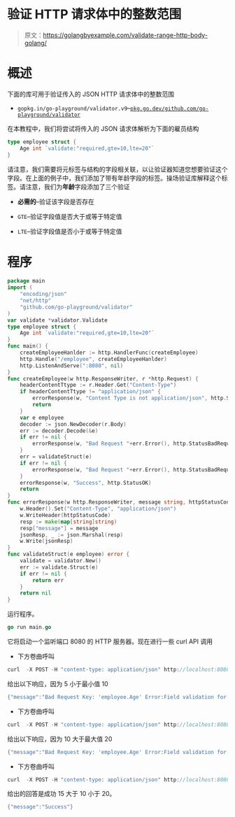 # 验证 HTTP 请求体中的整数范围

> 原文：<https://golangbyexample.com/validate-range-http-body-golang/>

# **概述**

下面的库可用于验证传入的 JSON HTTP 请求体中的整数范围

*   `gopkg.in/go-playground/validator.v9`–[`pkg.go.dev/github.com/go-playground/validator`](https://pkg.go.dev/github.com/go-playground/validator)

在本教程中，我们将尝试将传入的 JSON 请求体解析为下面的雇员结构

```go
type employee struct {
    Age int `validate:"required,gte=10,lte=20"`
}
```

请注意，我们需要将元标签与结构的字段相关联，以让验证器知道您想要验证这个字段。在上面的例子中，我们添加了带有年龄字段的标签。操场验证库解释这个标签。请注意，我们为**年龄**字段添加了三个验证

*   **必需的**–验证该字段是否存在

*   `GTE`–验证字段值是否大于或等于特定值

*   `LTE`–验证字段值是否小于或等于特定值

# **程序**

```go
package main
import (
    "encoding/json"
    "net/http"
    "github.com/go-playground/validator"
)
var validate *validator.Validate
type employee struct {
    Age int `validate:"required,gte=10,lte=20"`
}
func main() {
    createEmployeeHanlder := http.HandlerFunc(createEmployee)
    http.Handle("/employee", createEmployeeHanlder)
    http.ListenAndServe(":8080", nil)
}
func createEmployee(w http.ResponseWriter, r *http.Request) {
    headerContentTtype := r.Header.Get("Content-Type")
    if headerContentTtype != "application/json" {
        errorResponse(w, "Content Type is not application/json", http.StatusUnsupportedMediaType)
        return
    }
    var e employee
    decoder := json.NewDecoder(r.Body)
    err := decoder.Decode(&e)
    if err != nil {
        errorResponse(w, "Bad Request "+err.Error(), http.StatusBadRequest)
    }
    err = validateStruct(e)
    if err != nil {
        errorResponse(w, "Bad Request "+err.Error(), http.StatusBadRequest)
    }
    errorResponse(w, "Success", http.StatusOK)
    return
}
func errorResponse(w http.ResponseWriter, message string, httpStatusCode int) {
    w.Header().Set("Content-Type", "application/json")
    w.WriteHeader(httpStatusCode)
    resp := make(map[string]string)
    resp["message"] = message
    jsonResp, _ := json.Marshal(resp)
    w.Write(jsonResp)
}
func validateStruct(e employee) error {
    validate = validator.New()
    err := validate.Struct(e)
    if err != nil {
        return err
    }
    return nil
}
```

运行程序。

```go
go run main.go
```

它将启动一个监听端口 8080 的 HTTP 服务器。现在进行一些 curl API 调用

*   下方卷曲呼叫

```go
curl  -X POST -H "content-type: application/json" http://localhost:8080/employee -d '{"Age": 5}'
```

给出以下响应，因为 5 小于最小值 10

```go
{"message":"Bad Request Key: 'employee.Age' Error:Field validation for 'Age' failed on the 'gte' tag"}
```

*   下方卷曲呼叫

```go
curl  -X POST -H "content-type: application/json" http://localhost:8080/employee -d '{"Age": 10}'
```

给出以下响应，因为 10 大于最大值 20

```go
{"message":"Bad Request Key: 'employee.Age' Error:Field validation for 'Age' failed on the 'lte' tag"}
```

*   下方卷曲呼叫

```go
curl  -X POST -H "content-type: application/json" http://localhost:8080/employee -d '{"Age": 15}'
```

给出的回答是成功 15 大于 10 小于 20。

```go
{"message":"Success"}
```